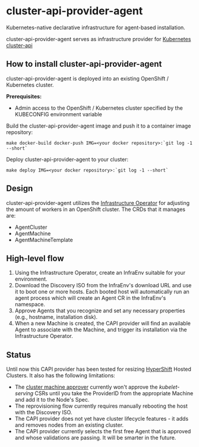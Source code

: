 # cluster-api-provider-agent
Kubernetes-native declarative infrastructure for agent-based installation.

cluster-api-provider-agent serves as infrastructure provider for [Kubernetes cluster-api](https://github.com/kubernetes-sigs/cluster-api)

## How to install cluster-api-provider-agent

cluster-api-provider-agent is deployed into an existing OpenShift / Kubernetes cluster.

**Prerequisites:**
* Admin access to the OpenShift / Kubernetes cluster specified by the KUBECONFIG environment variable

Build the cluster-api-provider-agent image and push it to a container image repository:
```shell
make docker-build docker-push IMG=<your docker repository>:`git log -1 --short`
```

Deploy cluster-api-provider-agent to your cluster:
```shell
make deploy IMG=<your docker repository>:`git log -1 --short`
```

## Design
cluster-api-provider-agent utilizes the [Infrastructure Operator](https://github.com/openshift/assisted-service) for adjusting the amount of workers in an OpenShift cluster. The CRDs that it manages are:
 * AgentCluster
 * AgentMachine
 * AgentMachineTemplate

## High-level flow
 1. Using the Infrastructure Operator, create an InfraEnv suitable for your environment.
 1. Download the Discovery ISO from the InfraEnv's download URL and use it to boot one or more hosts. Each booted host will automatically run an agent process which will create an Agent CR in the InfraEnv's namespace.
 1. Approve Agents that you recognize and set any necessary properties (e.g., hostname, installation disk).
 1. When a new Machine is created, the CAPI provider will find an available Agent to associate with the Machine, and trigger its installation via the Infrastructure Operator.

## Status
Until now this CAPI provider has been tested for resizing [HyperShift](https://github.com/openshift/hypershift) Hosted Clusters. It also has the following limitations:
 * The [cluster machine approver](https://github.com/openshift/cluster-machine-approver) currently won't approve the *kubelet-serving* CSRs until you take the ProviderID from the appropriate Machine and add it to the Node's Spec.
 * The reprovisioning flow currently requires manually rebooting the host with the Discovery ISO.
 * The CAPI provider does not yet have cluster lifecycle features - it adds and removes nodes from an existing cluster.
 * The CAPI provider currently selects the first free Agent that is approved and whose validations are passing. It will be smarter in the future.

